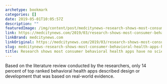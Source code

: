 ```yaml
---
archetype: bookmark
categories: []
date: 2019-05-01T10:05:57Z
description: ""
featuredImage: /img/content/post/medcitynews-research-shows-most-consumer-behavioral-health-apps-have-no-scientific-backing.jpg
link: https://medcitynews.com/2019/03/research-shows-most-consumer-behavioral-health-apps-have-no-scientific-backing/?_hsenc=p2ANqtz-_sh8ZEsqtf8W9EN3dg8JK0NjvB7ZK_cdiS_zzM8IhXlMid26DlS0EblGiA8YDi8LdE0xrUwPRxOIFFdoAuVO-CTVY1qQ&_hsmi=71284541
linkBrand: medcitynews.com
linkOriginal: https://medcitynews.com/2019/03/research-shows-most-consumer-behavioral-health-apps-have-no-scientific-backing/?utm_campaign=MCN%20Daily%20Top%20Stories&utm_source=hs_email&utm_medium=email&utm_content=71284541&_hsenc=p2ANqtz-_sh8ZEsqtf8W9EN3dg8JK0NjvB7ZK_cdiS_zzM8IhXlMid26DlS0EblGiA8YDi8LdE0xrUwPRxOIFFdoAuVO-CTVY1qQ&_hsmi=71284541
slug: medcitynews-research-shows-most-consumer-behavioral-health-apps-have-no-scientific-backing
title: Research shows most consumer behavioral health apps have no scientific backing
---
```

Based on the literature review conducted by the researchers, only 14 percent of top ranked behavioral health apps described design or development that was based on real-world evidence.
